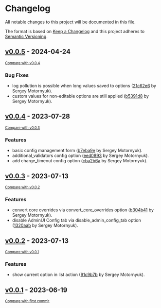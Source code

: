# Changelog

All notable changes to this project will be documented in this file.

The format is based on [Keep a Changelog](http://keepachangelog.com/en/1.0.0/)
and this project adheres to [Semantic Versioning](http://semver.org/spec/v2.0.0.html).

<!-- insertion marker -->
## [v0.0.5](https://github.com/ckan/ckanext-editable-config/releases/tag/v0.0.5) - 2024-04-24

<small>[Compare with v0.0.4](https://github.com/ckan/ckanext-editable-config/compare/v0.0.4...v0.0.5)</small>

### Bug Fixes

- log pollution is possible when long values saved to options ([21c62e6](https://github.com/ckan/ckanext-editable-config/commit/21c62e67d558f971169d328681652539f1a9e7df) by Sergey Motornyuk).
- custom values for non-editable options are still applied ([b5391d8](https://github.com/ckan/ckanext-editable-config/commit/b5391d88dd3e4f9a5427f7d421ce95def0206fb2) by Sergey Motornyuk).

## [v0.0.4](https://github.com/ckan/ckanext-editable-config/releases/tag/v0.0.4) - 2023-07-28

<small>[Compare with v0.0.3](https://github.com/ckan/ckanext-editable-config/compare/v0.0.3...v0.0.4)</small>

### Features

- basic config management form ([b7eba9e](https://github.com/ckan/ckanext-editable-config/commit/b7eba9e2ee4343c65750d38227596e9a40f4db53) by Sergey Motornyuk).
- additional_validators config option ([eed0893](https://github.com/ckan/ckanext-editable-config/commit/eed08939c4f0704f50dcfecb15a5eb380f1b0e27) by Sergey Motornyuk).
- add charge_timeout config option ([cba2b6a](https://github.com/ckan/ckanext-editable-config/commit/cba2b6aea6f62ec27c588d0b77a53651f87409b1) by Sergey Motornyuk).

## [v0.0.3](https://github.com/ckan/ckanext-editable-config/releases/tag/v0.0.3) - 2023-07-13

<small>[Compare with v0.0.2](https://github.com/ckan/ckanext-editable-config/compare/v0.0.2...v0.0.3)</small>

### Features

- convert core overrides via convert_core_overrides option ([b304b41](https://github.com/ckan/ckanext-editable-config/commit/b304b41fe548bb3c25087007ee0a6dae34e6a025) by Sergey Motornyuk).
- disable AdminUI Config tab via disable_admin_config_tab option ([1320aab](https://github.com/ckan/ckanext-editable-config/commit/1320aab961b5804a4f88dc1095294234aa2f3582) by Sergey Motornyuk).

## [v0.0.2](https://github.com/ckan/ckanext-editable-config/releases/tag/v0.0.2) - 2023-07-13

<small>[Compare with v0.0.1](https://github.com/ckan/ckanext-editable-config/compare/v0.0.1...v0.0.2)</small>

### Features

- show current option in list action ([91c9b7b](https://github.com/ckan/ckanext-editable-config/commit/91c9b7b4217f4ab7d8336d6ac3178a0fbc34b305) by Sergey Motornyuk).

## [v0.0.1](https://github.com/ckan/ckanext-editable-config/releases/tag/v0.0.1) - 2023-06-19

<small>[Compare with first commit](https://github.com/ckan/ckanext-editable-config/compare/8e61f79c22441183929e43044b5afdda797f8975...v0.0.1)</small>

